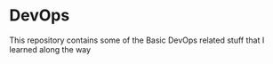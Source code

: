 # DevOps
This repository contains some of the Basic DevOps related stuff that I learned along the way
